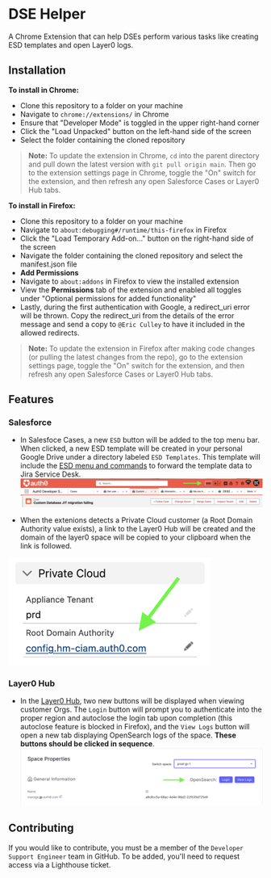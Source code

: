 # DSE Helper 

A Chrome Extension that can help DSEs perform various tasks like creating ESD templates and open Layer0 logs.

## Installation 
**To install in Chrome:**

* Clone this repository to a folder on your machine
* Navigate to `chrome://extensions/` in Chrome
* Ensure that "Developer Mode" is toggled in the upper right-hand corner
* Click the "Load Unpacked" button on the left-hand side of the screen
* Select the folder containing the cloned repository

> **Note:** To update the extension in Chrome, `cd` into the parent directory and pull down the latest version with `git pull origin main`. Then go to the extension settings page in Chrome, toggle the "On" switch for the extension, and then refresh any open Salesforce Cases or Layer0 Hub tabs.

**To install in Firefox:**
* Clone this repository to a folder on your machine
* Navigate to `about:debugging#/runtime/this-firefox` in Firefox
* Click the "Load Temporary Add-on..." button on the right-hand side of the screen
* Navigate the folder containing the cloned repository and select the manifest.json file
* **Add Permissions** 
* Navigate to `about:addons` in Firefox to view the installed extension
* View the **Permissions** tab of the extension and enabled all toggles under "Optional permissions for added functionality"
* Lastly, during the first authentication with Google, a redirect_uri error will be thrown. Copy the redirect_uri from the details of the error message and send a copy to `@Eric Culley` to have it included in the allowed redirects. 

> **Note:** To update the extension in Firefox after making code changes (or pulling the latest changes from the repo), go to the extension settings page, toggle the "On" switch for the extension, and then refresh any open Salesforce Cases or Layer0 Hub tabs.

## Features
### Salesforce

* In Salesfoce Cases, a new `ESD` button will be added to the top menu bar. When clicked, a new ESD template will be created in your personal Google Drive under a directory labeled `ESD Templates`. This template will include the [ESD menu and commands](https://oktawiki.atlassian.net/wiki/spaces/DS/pages/2605716589/Engineering+Escalation+Template+For+Creating+ESDs) to forward the template data to Jira Service Desk. <img src="/images/Screenshot%202023-08-18%20at%2012.32.15%20AM.png/?raw=true" alt="ESD Button" width="800"/>

* When the extenions detects a Private Cloud customer (a Root Domain Authority value exists), a link to the Layer0 Hub will be created and the domain of the layer0 space will be copied to your clipboard when the link is followed. 
<img src="/images/Screenshot%202023-08-18%20at%2012.35.12%20AM.png/?raw=true" alt="Layer0 Hub Link" width="400"/>

### Layer0 Hub

* In the [Layer0 Hub](https://hub.admin.prod.a0core.net/orgs), two new buttons will be displayed when viewing customer Orgs. The `Login` button will prompt you to authenticate into the proper region and autoclose the login tab upon completion (this autoclose feature is blocked in Firefox), and the `View Logs` button will open a new tab displaying OpenSearch logs of the space. **These buttons should be clicked in sequence**. <img src="/images/Screenshot%202023-08-18%20at%2012.37.00%20AM.png/?raw=true" alt="OpenSearch Buttons" width="800"/>

## Contributing

If you would like to contribute, you must be a member of the `Developer Support Engineer` team in GitHub. To be added, you'll need to request access via a Lighthouse ticket. 
